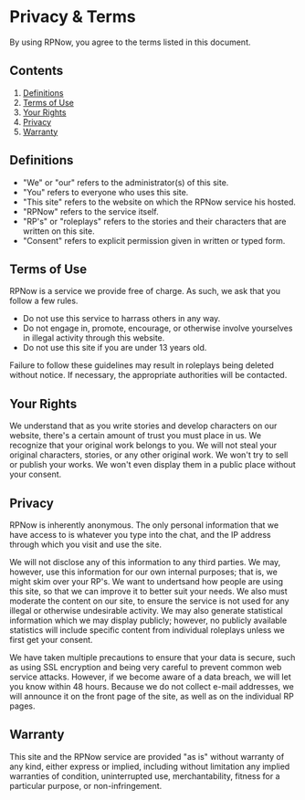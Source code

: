 # Privacy & Terms

By using RPNow, you agree to the terms listed in this document.

## Contents

1.  [Definitions](#definitions)
2.  [Terms of Use](#terms-of-use)
3.  [Your Rights](#your-rights)
4.  [Privacy](#privacy)
5.  [Warranty](#warranty)

## Definitions

*   "We" or "our" refers to the administrator(s) of this site.
*   "You" refers to everyone who uses this site.
*   "This site" refers to the website on which the RPNow service his hosted.
*   "RPNow" refers to the service itself.
*   "RP's" or "roleplays" refers to the stories and their characters that are written on this site.
*   "Consent" refers to explicit permission given in written or typed form.

## Terms of Use

RPNow is a service we provide free of charge. As such, we ask that you follow a few rules.

*   Do not use this service to harrass others in any way.
*   Do not engage in, promote, encourage, or otherwise involve yourselves in illegal activity through this website.
*   Do not use this site if you are under 13 years old.

Failure to follow these guidelines may result in roleplays being deleted without notice. If necessary, the appropriate authorities will be contacted.

## Your Rights

We understand that as you write stories and develop characters on our website, there's a certain amount of trust you must place in us. We recognize that your original work belongs to you. We will not steal your original characters, stories, or any other original work. We won't try to sell or publish your works. We won't even display them in a public place without your consent.

## Privacy

RPNow is inherently anonymous. The only personal information that we have access to is whatever you type into the chat, and the IP address through which you visit and use the site.

We will not disclose any of this information to any third parties. We may, however, use this information for our own internal purposes; that is, we might skim over your RP's. We want to undertsand how people are using this site, so that we can improve it to better suit your needs. We also must moderate the content on our site, to ensure the service is not used for any illegal or otherwise undesirable activity. We may also generate statistical information which we may display publicly; however, no publicly available statistics will include specific content from individual roleplays unless we first get your consent.

We have taken multiple precautions to ensure that your data is secure, such as using SSL encryption and being very careful to prevent common web service attacks. However, if we become aware of a data breach, we will let you know within 48 hours. Because we do not collect e-mail addresses, we will announce it on the front page of the site, as well as on the individual RP pages.

## Warranty

This site and the RPNow service are provided "as is" without warranty of any kind, either express or implied, including without limitation any implied warranties of condition, uninterrupted use, merchantability, fitness for a particular purpose, or non-infringement.